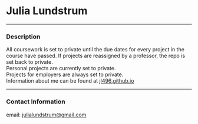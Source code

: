 # Julia Lundstrum

-----------------------------------------

### Description
All coursework is set to private until the due dates for every project in the course have passed. If projects are reassigned by a professor, the repo is set back to private.  
Personal projects are currently set to private.  
Projects for employers are always set to private.  
Information about me can be found at [jl496.github.io](https://jl496.github.io/)

-----------------------------------------

### Contact Information
email: julialundstrum@gmail.com

